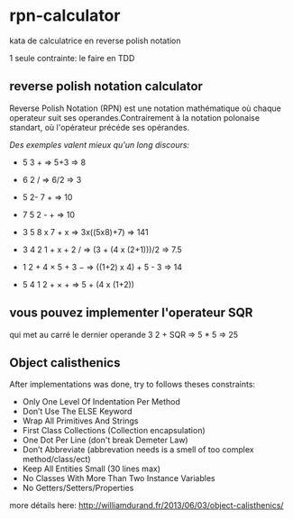 # rpn-calculator
kata de calculatrice en reverse polish notation

1 seule contrainte: le faire en TDD

## reverse polish notation calculator

Reverse Polish Notation (RPN) est une notation mathématique où chaque operateur suit ses operandes.Contrairement à la notation polonaise standart, où l'opérateur précéde ses opérandes.


_Des exemples valent mieux qu'un long discours:_

- 5 3 + => 5+3 => 8

- 6 2 /  => 6/2 => 3

- 5 2- 7 + => 10

- 7 5 2 - + => 10

- 3 5 8 x 7 + x => 3x((5x8)+7) => 141

- 3 4 2 1 + x + 2 / => (3 + (4 x (2+1)))/2 => 7.5 

- 1 2 + 4 × 5 + 3 − => ((1+2) x 4) + 5 - 3 => 14

- 5 4 1 2 + × + => 5 + (4 x (1+2)) 

## vous pouvez implementer l'operateur SQR
qui met au carré le dernier operande
3 2 + SQR => 5 * 5 => 25

## Object calisthenics
After implementations was done, try to follows theses constraints:

- Only One Level Of Indentation Per Method
- Don’t Use The ELSE Keyword
- Wrap All Primitives And Strings
- First Class Collections (Collection encapsulation)
- One Dot Per Line (don't break Demeter Law)
- Don’t Abbreviate (abbrevation needs is a smell of too complex method/class/ect)
- Keep All Entities Small (30 lines max)
- No Classes With More Than Two Instance Variables
- No Getters/Setters/Properties

more détails here: http://williamdurand.fr/2013/06/03/object-calisthenics/



